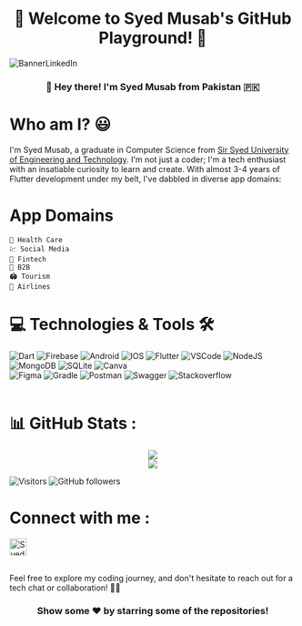 <!DOCTYPE html>
<html lang="en">

<head>
  <meta charset="UTF-8">
  <meta http-equiv="X-UA-Compatible" content="IE=edge">
  <meta name="viewport" content="width=device-width, initial-scale=1.0">
</head>


<body>

  <h1 style="text-align: center;">🚀 Welcome to Syed Musab's GitHub Playground! 🚀</h1>

  ![BannerLinkedIn](https://github.com/MusabBoltX/MusabBoltX/assets/68772934/3f7d07c3-840f-4f0e-9e8a-0e32dfc8cbd0)

  <h3 style="text-align: center;">👋 Hey there! I'm Syed Musab from Pakistan 🇵🇰</h3>

  <h1 style="text-align: left;">Who am I? 😃</h1>

  <p>
    I'm Syed Musab, a graduate in Computer Science from <a href="https://www.ssuet.edu.pk/">Sir Syed University of Engineering and Technology</a>. I'm not just a coder; I'm a tech enthusiast with an insatiable curiosity to learn and create. With almost 3-4 years of Flutter development under my belt, I've dabbled in diverse app domains:
  </p>

# App Domains
    🏥 Health Care
    💹 Social Media
    💸 Fintech
    📂 B2B
    🏟️ Tourism
    🛫 Airlines

# 💻 Technologies & Tools 🛠
![Dart](https://img.shields.io/badge/dart-%230175C2.svg?style=for-the-badge&logo=dart&logoColor=white) 
![Firebase](https://img.shields.io/badge/firebase-%23039BE5.svg?style=for-the-badge&logo=firebase) 
![Android](https://img.shields.io/badge/Android-3DDC84?style=for-the-badge&logo=android&logoColor=white)
![IOS](https://img.shields.io/badge/iOS-000000?style=for-the-badge&logo=ios&logoColor=white)
![Flutter](https://img.shields.io/badge/Flutter-%2302569B.svg?style=for-the-badge&logo=Flutter&logoColor=white) 
![VSCode](https://img.shields.io/badge/VS%20Code-007ACC?style=for-the-badge&logo=visual-studio-code&logoColor=white)
![NodeJS](https://img.shields.io/badge/Node.js-339933?style=for-the-badge&logo=node.js&logoColor=white) 
![MongoDB](https://img.shields.io/badge/MongoDB-%234ea94b.svg?style=for-the-badge&logo=mongodb&logoColor=white) 
![SQLite](https://img.shields.io/badge/sqlite-%2307405e.svg?style=for-the-badge&logo=sqlite&logoColor=white) 
![Canva](https://img.shields.io/badge/Canva-%2300C4CC.svg?style=for-the-badge&logo=Canva&logoColor=white)	
![Figma](https://img.shields.io/badge/figma-%23F24E1E.svg?style=for-the-badge&logo=figma&logoColor=white) 
![Gradle](https://img.shields.io/badge/Gradle-02303A.svg?style=for-the-badge&logo=Gradle&logoColor=white) 
![Postman](https://img.shields.io/badge/Postman-FF6C37?style=for-the-badge&logo=postman&logoColor=white) 
![Swagger](https://img.shields.io/badge/-Swagger-%23Clojure?style=for-the-badge&logo=swagger&logoColor=white) 
![Stackoverflow](https://img.shields.io/badge/Stack%20Overflow-FE7A16?style=for-the-badge&logo=stack-overflow&logoColor=white)
<br>
<br>

# 📊 GitHub Stats :
<div align = "center">

![](https://github-readme-streak-stats.herokuapp.com/?user=MusabBoltX&theme=flag-india&hide_border=true)<br/>
![](https://github-readme-stats.vercel.app/api/top-langs/?username=MusabBoltX&theme=flag-india&hide_border=true&include_all_commits=false&count_private=false&layout=compact)
</div>

  <div>
        <img class="shields" src="https://visitor-badge.laobi.icu/badge?page_id=MusabBoltX.MusabBoltX" alt="Visitors" />
        <img class="shields" src="https://img.shields.io/github/followers/MusabBoltX?style=social" alt="GitHub followers" />
  </div>

  # Connect with me :

  <a href="https://www.linkedin.com/in/syed-musab/" target="blank">
    <img align="center" src="https://www.edigitalagency.com.au/wp-content/uploads/Linkedin-logo-png.png" alt="Syed Musab" height="30" />
  </a>
  <p>
  <br>
    Feel free to explore my coding journey, and don't hesitate to reach out for a tech chat or collaboration! 🚀✨
  </p>

<div align="center">

### Show some ❤️ by starring some of the repositories!

</div>
</body>

</html>
